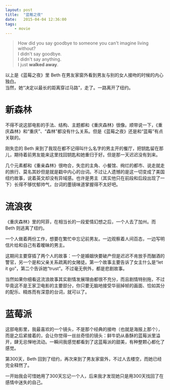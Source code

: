 ```yaml
---
layout: post
title:  "蓝莓之夜"
date:   2015-04-04 12:36:00
tags: 
	- movie
---
```

>How did you say goodbye to someone you can't imagine living without?  
>I didn't say goodbye.  
>I didn't say anything.  
>I just **walked away**.  

以上是《蓝莓之夜》里 Beth 在男友家窗外看到男友与别的女人接吻的时候的内心独白。  
当然，她“决定以最长的距离穿过马路”，走了。一路离开了纽约。  

# 新森林
不得不说这部电影的手法、结构、主题都和《重庆森林》很像。顺带说一下，《重庆森林》和“重庆”、“森林”都没有什么关系。但是《蓝莓之夜》还是和“蓝莓”有点关联的。 

刚失恋的 Beth 来到了我现在都不记得叫什么名字的男主开的餐厅，把钥匙留在那儿，期待着前男友能来这里找回钥匙和她重归于好。但是那一天迟迟没有到来。 

几个元素都和《重亲森林》很吻合，失恋的主角、小餐馆、绚烂的都市、说走就走的旅行、莫名其妙但是就是戳中内心的台词。不过让人遗憾的是这一切变成了美国纽约故事，说着英文却没有异域感。也许是男主（其实他只在前段和后段出现了一下）长得不够忧郁帅气，台词的墨镜味道掌握得不太好吧。
<!-- more -->  
# 流浪夜
《重庆森林》里的阿菲，在相当长的一段爱情幻想之后，一个人去了加州。而 Beth 则逃离了纽约。

一个人做着两份工作，想要在繁忙中忘记前男友。一边观察着人间百态，一边写明信片给和自己有着暧昧的男主。  

这期间主要穿插了两个人的故事：一个是婚姻快要破产但是迟迟不肯放手而酗酒的警官，另一个是和父亲关系疏离的女赌徒。第一个故事主要告诉了女主什么是“let it go”，第二个告诉她“trust”。不过毫无例外，都是悲剧故事。  

当然如果你细看这流浪故事其实剧情发展理由都很不充分，而且剧情特别拖，不过毕竟这不是王家卫电影的主要部分，你只要无脑地接受华丽掉帧的画面、恰如其分的配乐、精炼而有深意的台词，就可以了。  
# 蓝莓派
这部电影里，我最喜欢的一个镜头，不是那个经典的接吻（也就是海报上那个），而是之后紧接着的，会让你觉得一丝丝奇怪的镜头：鲜牛奶从香酥的蓝莓派里溢开，肆无忌惮地流动。一瞬间我感觉都看到了这蓝莓派的甜美，有种整颗心都化了感觉。  

第300天，Beth 回到了纽约，再次来到了男友家窗外，不过人去楼空，而她已经完全释然了。

一开始我会可惜她用了300天忘记一个人，后来我才发现她只是用300天找回了在感情中迷失的自己。

